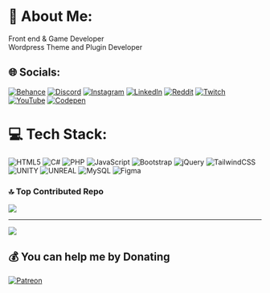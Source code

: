 # 💫 About Me:
Front end & Game Developer<br>Wordpress Theme and Plugin Developer


## 🌐 Socials:
[![Behance](https://img.shields.io/badge/Behance-1769ff?logo=behance&logoColor=white)](https://behance.net/artvelog) [![Discord](https://img.shields.io/badge/Discord-%237289DA.svg?logo=discord&logoColor=white)](https://discord.gg/user/656944991666700310) [![Instagram](https://img.shields.io/badge/Instagram-%23E4405F.svg?logo=Instagram&logoColor=white)](https://instagram.com/artvelog) [![LinkedIn](https://img.shields.io/badge/LinkedIn-%230077B5.svg?logo=linkedin&logoColor=white)](https://linkedin.com/in/artvelog) [![Reddit](https://img.shields.io/badge/Reddit-%23FF4500.svg?logo=Reddit&logoColor=white)](https://reddit.com/user/artvelog) [![Twitch](https://img.shields.io/badge/Twitch-%239146FF.svg?logo=Twitch&logoColor=white)](https://twitch.tv/artvelog) [![YouTube](https://img.shields.io/badge/YouTube-%23FF0000.svg?logo=YouTube&logoColor=white)](https://youtube.com/@artvelog) [![Codepen](https://img.shields.io/badge/Codepen-000000?style=for-the-badge&logo=codepen&logoColor=white)](https://codepen.io/artvelog) 

# 💻 Tech Stack:
![HTML5](https://img.shields.io/badge/html5-%23E34F26.svg?style=for-the-badge&logo=html5&logoColor=white) ![C#](https://img.shields.io/badge/c%23-%23239120.svg?style=for-the-badge&logo=c-sharp&logoColor=white) ![PHP](https://img.shields.io/badge/php-%23777BB4.svg?style=for-the-badge&logo=php&logoColor=white) ![JavaScript](https://img.shields.io/badge/javascript-%23323330.svg?style=for-the-badge&logo=javascript&logoColor=%23F7DF1E) ![Bootstrap](https://img.shields.io/badge/bootstrap-%23563D7C.svg?style=for-the-badge&logo=bootstrap&logoColor=white) ![jQuery](https://img.shields.io/badge/jquery-%230769AD.svg?style=for-the-badge&logo=jquery&logoColor=white) ![TailwindCSS](https://img.shields.io/badge/tailwindcss-%2338B2AC.svg?style=for-the-badge&logo=tailwind-css&logoColor=white) ![UNITY](https://img.shields.io/badge/Unity-%2320232a.svg?style=for-the-badge&logo=unity&logoColor=white) ![UNREAL](https://img.shields.io/badge/unreal-%2320232a.svg?style=for-the-badge&logo=unreal-engine&logoColor=white) ![MySQL](https://img.shields.io/badge/mysql-%2300f.svg?style=for-the-badge&logo=mysql&logoColor=white) 	![Figma](https://img.shields.io/badge/figma-%23F24E1E.svg?style=for-the-badge&logo=figma&logoColor=white)

### 🔝 Top Contributed Repo
![](https://github-contributor-stats.vercel.app/api?username=artvelog&limit=5&theme=tokyonight&combine_all_yearly_contributions=true)

---
[![](https://visitcount.itsvg.in/api?id=artvelog&icon=0&color=0)](https://visitcount.itsvg.in)

  ## 💰 You can help me by Donating
  [![Patreon](https://img.shields.io/badge/Patreon-F96854?style=for-the-badge&logo=patreon&logoColor=white)](https://patreon.com/artvelog) 

  
<!-- Proudly created with GPRM ( https://gprm.itsvg.in ) -->
